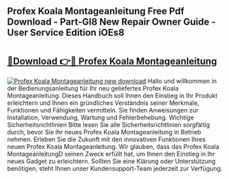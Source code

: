 ## Profex Koala Montageanleitung Free Pdf Download - Part-GI8 New Repair Owner Guide - User Service Edition iOEs8

# <h2><a href="http://df7btk0.blite.top/?on=Profex+Koala+Montageanleitung">🔗Download 👉🔴 Profex Koala Montageanleitung</a></h2>

[![Profex Koala Montageanleitung new download](https://i.imgur.com/lujVjoI.png)](http://df7btk0.blite.top/?on=Profex+Koala+Montageanleitung)
Hallo und willkommen in der Bedienungsanleitung für Ihr neu geliefertes Profex Koala Montageanleitung. Dieses Handbuch soll Ihnen den Einstieg in Ihr Produkt erleichtern und Ihnen ein gründliches Verständnis seiner Merkmale, Funktionen und Fähigkeiten vermitteln. Sie finden Anweisungen zur Installation, Verwendung, Wartung und Fehlerbehebung. Wichtige Sicherheitsrichtlinien Bitte lesen Sie alle Sicherheitsrichtlinien sorgfältig durch, bevor Sie Ihr neues Profex Koala Montageanleitung in Betrieb nehmen. Erleben Sie die Zukunft mit den innovativen Funktionen Ihres neuen Profex Koala Montageanleitung. Wir glauben, dass das Profex Koala MontageanleitungD seinen Zweck erfüllt hat, um Ihnen den Einstieg in Ihr neues Gadget zu erleichtern. Sollten Sie eine Klärung oder Unterstützung benötigen, steht Ihnen unser Kundensupport-Team jederzeit zur Verfügung.
